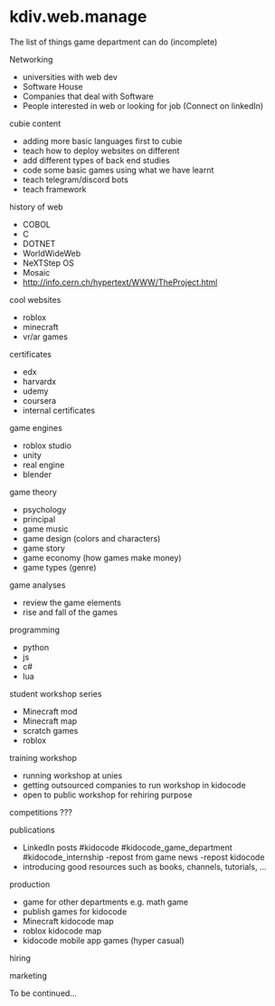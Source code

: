 # kdiv.web.manage

The list of things game department can do (incomplete)

Networking
- universities with web dev
- Software House
- Companies that deal with Software
- People interested in web or looking for job (Connect on linkedIn)

cubie content
- adding more basic languages first to cubie
- teach how to deploy websites on different 
- add different types of back end studies
- code some basic games using what we have learnt
- teach telegram/discord bots 
- teach framework

history of web
- COBOL
- C
- DOTNET
- WorldWideWeb
- NeXTStep OS
- Mosaic
- http://info.cern.ch/hypertext/WWW/TheProject.html

 cool websites
- roblox
- minecraft
- vr/ar games

 certificates
- edx
- harvardx
- udemy
- coursera
- internal certificates

 game engines
- roblox studio
- unity
- real engine
- blender

 game theory
- psychology
- principal
- game music
- game design (colors and characters)
- game story
- game economy (how games make money)
- game types (genre)


 game analyses
- review the game elements
- rise and fall of the games

 programming
- python
- js
- c#
- lua

student workshop series
- Minecraft mod
- Minecraft map
- scratch games
- roblox

training workshop
- running workshop at unies
- getting outsourced companies to run workshop in kidocode
- open to public workshop for rehiring purpose

 competitions
???

 publications
- LinkedIn posts #kidocode #kidocode_game_department #kidocode_internship
-repost from game news
-repost kidocode
- introducing good resources such as books, channels, tutorials, …

production
- game for other departments e.g. math game
- publish games for kidocode
- Minecraft kidocode map
- roblox kidocode map
- kidocode mobile app games (hyper casual)

hiring

marketing

To be continued…
